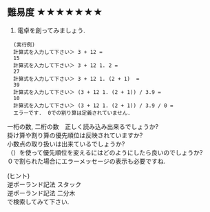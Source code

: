 ## 難易度 ★★★★★★★
1. 電卓を創ってみましょう.    

```
  (実行例)  
  計算式を入力して下さい＞ 3 + 12 =
  15
  計算式を入力して下さい＞ 3 + 12 1. 2 =
  27
  計算式を入力して下さい＞ 3 + 12 1. (2 + 1)  =
  39
  計算式を入力して下さい＞ (3 + 12 1. (2 + 1)) / 3.9 =
  10
  計算式を入力して下さい＞ (3 + 12 1. (2 + 1)) / 3.9 / 0 =
  エラーです.  0での割り算は定義されていません.  
```

一桁の数, 二桁の数　正しく読み込み出来るでしょうか?  
掛け算や割り算の優先順位は反映されていますか?  
小数点の取り扱いは出来ているでしょうか?  
（）を使って優先順位を変えるにはどのようにしたら良いのでしょうか?  
０で割られた場合にエラーメッセージの表示も必要ですね.  

(ヒント)  
逆ポーランド記法 スタック  <br>
逆ポーランド記法 二分木  <br>
で検索してみて下さい.  
